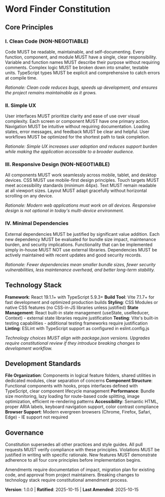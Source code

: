 <!-- 
Sync Impact Report:
- Version change: INITIAL → 1.0.0
- Added principles: Clean Code, Simple UX, Responsive Design, Minimal Dependencies
- Added sections: Technology Stack, Development Standards
- Templates requiring updates: ✅ plan-template.md updated, ✅ tasks-template.md updated
- Follow-up TODOs: None
-->

# Word Finder Constitution

## Core Principles

### I. Clean Code (NON-NEGOTIABLE)
Code MUST be readable, maintainable, and self-documenting. Every function, component, and module MUST have a single, clear responsibility. Variable and function names MUST describe their purpose without requiring comments. Complex logic MUST be broken down into smaller, testable units. TypeScript types MUST be explicit and comprehensive to catch errors at compile time.

*Rationale: Clean code reduces bugs, speeds up development, and ensures the project remains maintainable as it grows.*

### II. Simple UX
User interfaces MUST prioritize clarity and ease of use over visual complexity. Each screen or component MUST have one primary action. Navigation MUST be intuitive without requiring documentation. Loading states, error messages, and feedback MUST be clear and helpful. User workflows MUST be optimized for the shortest path to task completion.

*Rationale: Simple UX increases user adoption and reduces support burden while making the application accessible to a broader audience.*

### III. Responsive Design (NON-NEGOTIABLE)
All components MUST work seamlessly across mobile, tablet, and desktop devices. CSS MUST use mobile-first design principles. Touch targets MUST meet accessibility standards (minimum 44px). Text MUST remain readable at all viewport sizes. Layout MUST adapt gracefully without horizontal scrolling on any device.

*Rationale: Modern web applications must work on all devices. Responsive design is not optional in today's multi-device environment.*

### IV. Minimal Dependencies
External dependencies MUST be justified by significant value addition. Each new dependency MUST be evaluated for bundle size impact, maintenance burden, and security implications. Functionality that can be implemented simply in-house MUST NOT use external libraries. Dependencies MUST be actively maintained with recent updates and good security records.

*Rationale: Fewer dependencies mean smaller bundle sizes, fewer security vulnerabilities, less maintenance overhead, and better long-term stability.*

## Technology Stack

**Framework**: React 19.1.1+ with TypeScript 5.9.3+
**Build Tool**: Vite 7.1.7+ for fast development and optimized production builds
**Styling**: CSS Modules or native CSS features (no CSS-in-JS libraries unless justified)
**State Management**: React built-in state management (useState, useReducer, Context) - external state libraries require justification
**Testing**: Vite's built-in testing capabilities - additional testing frameworks require justification
**Linting**: ESLint with TypeScript support as configured in eslint.config.js

*Technology choices MUST align with package.json versions. Upgrades require constitutional review if they introduce breaking changes to development workflow.*

## Development Standards

**File Organization**: Components in logical feature folders, shared utilities in dedicated modules, clear separation of concerns
**Component Structure**: Functional components with hooks, props interfaces defined with TypeScript, clear component lifecycle management
**Performance**: Bundle size monitoring, lazy loading for route-based code splitting, image optimization, efficient re-rendering patterns
**Accessibility**: Semantic HTML, proper ARIA labels, keyboard navigation support, color contrast compliance
**Browser Support**: Modern evergreen browsers (Chrome, Firefox, Safari, Edge) - IE support not required

## Governance

Constitution supersedes all other practices and style guides. All pull requests MUST verify compliance with these principles. Violations MUST be justified in writing with specific rationale. New features MUST demonstrate adherence to all four core principles before implementation begins.

Amendments require documentation of impact, migration plan for existing code, and approval from project maintainers. Breaking changes to technology stack require constitutional amendment process.

**Version**: 1.0.0 | **Ratified**: 2025-10-15 | **Last Amended**: 2025-10-15